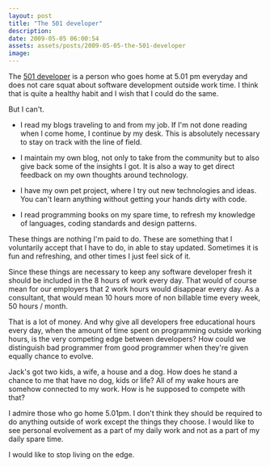 ```yaml
---
layout: post
title: "The 501 developer"
description:
date: 2009-05-05 06:00:54
assets: assets/posts/2009-05-05-the-501-developer
image: 
---
```


The [501 developer](http://www.azamsharp.com/Posts/222_501_Developers_.aspx) is a person who goes home at 5.01 pm everyday and does not care squat about software development outside work time. I think that is quite a healthy habit and I wish that I could do the same.

But I can't.

* I read my blogs traveling to and from my job. If I'm not done reading when I come home, I continue by my desk. This is absolutely necessary to stay on track with the line of field.

* I maintain my own blog, not only to take from the community but to also give back some of the insights I got. It is also a way to get direct feedback on my own thoughts around technology.

* I have my own pet project, where I try out new technologies and ideas. You can't learn anything without getting your hands dirty with code.

* I read programming books on my spare time, to refresh my knowledge of languages, coding standards and design patterns.

These things are nothing I'm paid to do. These are something that I voluntarily accept that I have to do, in able to stay updated. Sometimes it is fun and refreshing, and other times I just feel sick of it.

Since these things are necessary to keep any software developer fresh it should be included in the 8 hours of work every day.  That would of course mean for our employers that 2 work hours would disappear every day. As a consultant, that would mean 10 hours more of non billable time every week, 50 hours / month.

That is a lot of money. And why give all developers free educational hours every day, when the amount of time spent on programming outside working hours, is the very competing edge between developers? How could we distinguish bad programmer from good programmer when they're given equally chance to evolve.

Jack's got two kids, a wife, a house and a dog. How does he stand a chance to me that have no dog, kids or life? All of my wake hours are somehow connected to my work. How is he supposed to compete with that?

I admire those who go home 5.01pm. I don't think they should be required to do anything outside of work except the things they choose. I would like to see personal evolvement as a part of my daily work and not as a part of my daily spare time.

I would like to stop living on the edge.
